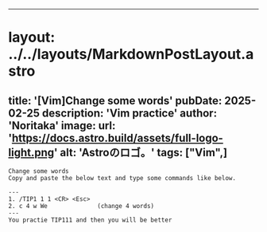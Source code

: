 
---
# layout: ../../layouts/MarkdownPostLayout.astro
title: '[Vim]Change some words'
pubDate: 2025-02-25
description: 'Vim practice'
author: 'Noritaka'
image:
    url: 'https://docs.astro.build/assets/full-logo-light.png'
    alt: 'Astroのロゴ。'
tags: ["Vim",]
---


```
Change some words
Copy and paste the below text and type some commands like below.

---
1. /TIP1 1 1 <CR> <Esc> 
2. c 4 w We              (change 4 words)
---
You practie TIP111 and then you will be better
```
